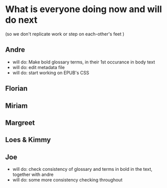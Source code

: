 # What is everyone doing now and will do next
(so we don't replicate work or step on each-other's feet )

## Andre
* will do: Make bold glossary terms, in their 1st occurance in body text
* will do: edit metadata file
* will do: start working on EPUB's CSS

## Florian

## Miriam

## Margreet

## Loes & Kimmy

## Joe
* will do: check consistency of glossary and terms in bold in the text, together with andre
* will do: some more consistency checking throughout
